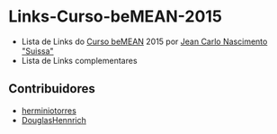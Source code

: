 # Links-Curso-beMEAN-2015
- Lista de Links do [Curso beMEAN](http://bemean.com.br) 2015 por [Jean Carlo Nascimento "Suissa"](https://github.com/suissa)
- Lista de Links complementares

## Contribuidores

- [herminiotorres](https://github.com/herminiotorres)
- [DouglasHennrich](https://github.com/DouglasHennrich)
